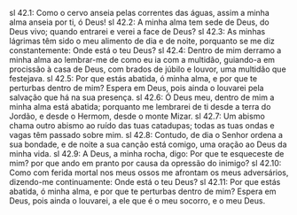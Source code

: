 sl 42.1: Como o cervo anseia pelas correntes das águas, assim a minha alma anseia por ti, ó Deus!
sl 42.2: A minha alma tem sede de Deus, do Deus vivo; quando entrarei e verei a face de Deus?
sl 42.3: As minhas lágrimas têm sido o meu alimento de dia e de noite, porquanto se me diz constantemente: Onde está o teu Deus?
sl 42.4: Dentro de mim derramo a minha alma ao lembrar-me de como eu ia com a multidão, guiando-a em procissão à casa de Deus, com brados de júbilo e louvor, uma multidão que festejava.
sl 42.5: Por que estás abatida, ó minha alma, e por que te perturbas dentro de mim? Espera em Deus, pois ainda o louvarei pela salvação que há na sua presença.
sl 42.6: Ó Deus meu, dentro de mim a minha alma está abatida; porquanto me lembrarei de ti desde a terra do Jordão, e desde o Hermom, desde o monte Mizar.
sl 42.7: Um abismo chama outro abismo ao ruído das tuas catadupas; todas as tuas ondas e vagas têm passado sobre mim.
sl 42.8: Contudo, de dia o Senhor ordena a sua bondade, e de noite a sua canção está comigo, uma oração ao Deus da minha vida.
sl 42.9: A Deus, a minha rocha, digo: Por que te esqueceste de mim? por que ando em pranto por causa da opressão do inimigo?
sl 42.10: Como com ferida mortal nos meus ossos me afrontam os meus adversários, dizendo-me continuamente: Onde está o teu Deus?
sl 42.11: Por que estás abatida, ó minha alma, e por que te perturbas dentro de mim? Espera em Deus, pois ainda o louvarei, a ele que é o meu socorro, e o meu Deus.

